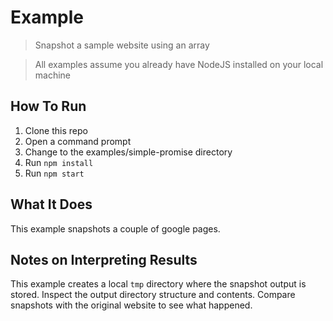 # Example

> Snapshot a sample website using an array

> All examples assume you already have NodeJS installed on your local machine

## How To Run
1. Clone this repo
2. Open a command prompt
3. Change to the examples/simple-promise directory
4. Run `npm install`
5. Run `npm start`

## What It Does
This example snapshots a couple of google pages.

## Notes on Interpreting Results
This example creates a local `tmp` directory where the snapshot output is stored.
Inspect the output directory structure and contents.
Compare snapshots with the original website to see what happened.
